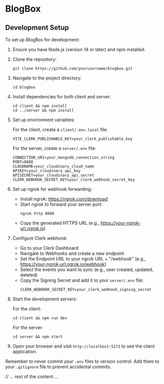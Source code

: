 # BlogBox

## Development Setup

To set up BlogBox for development:

1. Ensure you have Node.js (version 14 or later) and npm installed.

2. Clone the repository:
   ```
   git clone https://github.com/yourusername/blogbox.git
   ```

3. Navigate to the project directory:
   ```
   cd blogbox
   ```

4. Install dependencies for both client and server:
   ```
   cd client && npm install
   cd ../server && npm install
   ```

5. Set up environment variables:

   For the client, create a `client/.env.local` file:
   ```
   VITE_CLERK_PUBLISHABLE_KEY=your_clerk_publishable_key
   ```

   For the server, create a `server/.env` file:
   ```
   CONNECTION_URI=your_mongodb_connection_string
   PORT=8080
   CLOUDNAME=your_cloudinary_cloud_name
   APIKEY=your_cloudinary_api_key
   APISECRET=your_cloudinary_api_secret
   CLERK_WEBHOOK_SECRET_KEY=your_clerk_webhook_secret_key
   ```

6. Set up ngrok for webhook forwarding:
   - Install ngrok: https://ngrok.com/download
   - Start ngrok to forward your server port:
     ```
     ngrok http 8080
     ```
   - Copy the generated HTTPS URL (e.g., https://your-ngrok-url.ngrok.io)

7. Configure Clerk webhook:
   - Go to your Clerk Dashboard
   - Navigate to Webhooks and create a new endpoint
   - Set the Endpoint URL to your ngrok URL + "/webhook" (e.g., https://your-ngrok-url.ngrok.io/webhook)
   - Select the events you want to sync (e.g., user created, updated, deleted)
   - Copy the Signing Secret and add it to your `server/.env` file:
     ```
     CLERK_WEBHOOK_SECRET_KEY=your_clerk_webhook_signing_secret
     ```

8. Start the development servers:
   
   For the client:
   ```
   cd client && npm run dev
   ```
   
   For the server:
   ```
   cd server && npm start
   ```

9. Open your browser and visit `http://localhost:5173` to see the client application.

Remember to never commit your `.env` files to version control. Add them to your `.gitignore` file to prevent accidental commits.

// ... rest of the content ...
